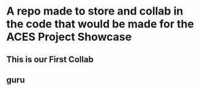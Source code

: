 # A repo made to store and collab in the code that would be made for the ACES Project Showcase
## This is our First Collab
## guru
